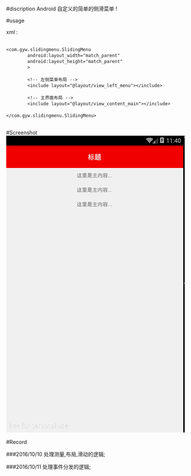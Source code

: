 #discription
Android 自定义的简单的侧滑菜单 ! 

#usage

xml : 
```

<com.gyw.slidingmenu.SlidingMenu
        android:layout_width="match_parent"
        android:layout_height="match_parent"
        >

        <!-- 左侧菜单布局 -->
        <include layout="@layout/view_left_menu"></include>

        <!-- 主界面布局 -->
        <include layout="@layout/view_content_main"></include>

</com.gyw.slidingmenu.SlidingMenu>
	
```




#Screenshot
![sample](./screenshot/SlidingMenuDemo.gif)



#Record

###2016/10/10
处理测量,布局,滑动的逻辑;

###2016/10/11
处理事件分发的逻辑;

